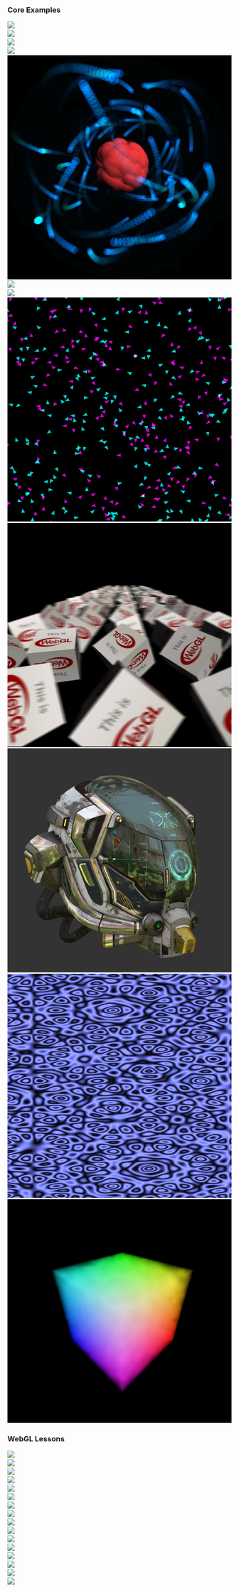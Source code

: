 ### Core Examples

<div>
  <div class="thumb">
    <div class="bg-black" data-title="Cubemap">
      <a href="#/examples/core-examples/cubemap">
        <img src="images/example-cubemap.jpg" />
      </a>
    </div>
  </div>
  <div class="thumb">
    <div class="bg-black" data-title="Fragment">
      <a href="#/examples/core-examples/fragment">
        <img src="images/example-fragment.jpg" />
      </a>
    </div>
  </div>
  <div class="thumb">
    <div class="bg-black" data-title="Instancing">
      <a href="#/examples/core-examples/instancing">
        <img src="images/example-instancing.jpg" />
      </a>
    </div>
  </div>
  <div class="thumb">
    <div class="bg-black" data-title="Mandelbrot">
      <a href="#/examples/core-examples/mandelbrot">
        <img src="images/example-mandelbrot.jpg" />
      </a>
    </div>
  </div>
  <div class="thumb">
    <div class="bg-black" data-title="Persistence">
      <a href="#/examples/core-examples/persistence">
        <img src="images/example-persistence.jpg" />
      </a>
    </div>
  </div>
  <div class="thumb">
    <div class="bg-black" data-title="Shadowmap">
      <a href="#/examples/core-examples/shadowmap">
        <img src="images/example-shadowmap.jpg" />
      </a>
    </div>
  </div>
  <div class="thumb">
    <div class="bg-black" data-title="Transform Feedback">
      <a href="#/examples/core-examples/transform-feedback-webgl-2">
        <img src="images/example-transform-feedback.jpg" />
      </a>
    </div>
  </div>
  <div class="thumb">
    <div class="bg-black" data-title="Transform">
      <a href="#/examples/core-examples/transform-webgl-2">
        <img src="images/example-transform.png" />
      </a>
    </div>
  </div>
  <div class="thumb">
    <div class="bg-black" data-title="Depth of Field">
      <a href="#/examples/core-examples/depth-field-webgl-2">
        <img src="images/example-dof.jpg" />
      </a>
    </div>
  </div>
  <div class="thumb">
    <div class="bg-black" data-title="GLTF">
      <a href="#/examples/core-examples/gltf">
        <img src="images/example-gltf.jpg" />
      </a>
    </div>
  </div>
  <div class="thumb">
    <div class="bg-black" data-title="Quasicrystals">
      <a href="#/examples/core-examples/quasicrystals">
        <img src="images/example-quasicrystals.jpg" />
      </a>
    </div>
  </div>
  <div class="thumb">
    <div class="bg-black" data-title="Texture3D">
      <a href="#/examples/core-examples/texture-3d-webgl-2">
        <img src="images/example-texture3d.png" />
      </a>
    </div>
  </div>
</div>

### WebGL Lessons

<div>
  <div class="thumb">
    <div class="bg-black" data-name="Lesson 01" data-title="Drawing">
      <a href="#/examples/webgl-lessons/lesson-01-drawing">
        <img src="images/lesson-1.png" />
      </a>
    </div>
  </div>
  <div class="thumb">
    <div class="bg-black" data-name="Lesson 02" data-title="Color">
      <a href="#/examples/webgl-lessons/lesson-02-color">
        <img src="images/lesson-2.png" />
      </a>
    </div>
  </div>
  <div class="thumb">
    <div class="bg-black" data-name="Lesson 03" data-title="Movement">
      <a href="#/examples/webgl-lessons/lesson-03-movement">
        <img src="images/lesson-3.png" />
      </a>
    </div>
  </div>
  <div class="thumb">
    <div class="bg-black" data-name="Lesson 04" data-title="3D Objects">
      <a href="#/examples/webgl-lessons/lesson-04-3d-objects">
        <img src="images/lesson-4.png" />
      </a>
    </div>
  </div>
  <div class="thumb">
    <div class="bg-black" data-name="Lesson 05" data-title="Textures">
      <a href="#/examples/webgl-lessons/lesson-05-textures">
        <img src="images/lesson-5.png" />
      </a>
    </div>
  </div>
  <div class="thumb">
    <div class="bg-black" data-name="Lesson 06" data-title="Texture Filters">
      <a href="#/examples/webgl-lessons/lesson-06-texture-filters">
        <img src="images/lesson-6.png" />
      </a>
    </div>
  </div>
  <div class="thumb">
    <div class="bg-black" data-name="Lesson 07" data-title="Lighting">
      <a href="#/examples/webgl-lessons/lesson-07-lighting">
        <img src="images/lesson-7.png" />
      </a>
    </div>
  </div>
  <div class="thumb">
    <div class="bg-black" data-name="Lesson 08" data-title="Transparency">
      <a href="#/examples/webgl-lessons/lesson-08-transparency">
        <img src="images/lesson-8.png" />
      </a>
    </div>
  </div>
  <div class="thumb">
    <div class="bg-black" data-name="Lesson 09" data-title="Moving Objects">
      <a href="#/examples/webgl-lessons/lesson-09-moving-objects">
        <img src="images/lesson-9.png" />
      </a>
    </div>
  </div>
    <div class="thumb">
    <div class="bg-black" data-name="Lesson 10" data-title="3D World">
      <a href="#/examples/webgl-lessons/lesson-10-3d-world">
        <img src="images/lesson-10.png" />
      </a>
    </div>
  </div>
    <div class="thumb">
    <div class="bg-black" data-name="Lesson 11" data-title="Sphere">
      <a href="#/examples/webgl-lessons/lesson-11-sphere">
        <img src="images/lesson-11.png" />
      </a>
    </div>
  </div>
    <div class="thumb">
    <div class="bg-black" data-name="Lesson 12" data-title="Point Lighting">
      <a href="#/examples/webgl-lessons/lesson-12-point-lighting">
        <img src="images/lesson-12.png" />
      </a>
    </div>
  </div>
    <div class="thumb">
    <div class="bg-black" data-name="Lesson 13" data-title="Per-Fragment Lighting">
      <a href="#/examples/webgl-lessons/lesson-13-per-fragment-lighting">
        <img src="images/lesson-13.png" />
      </a>
    </div>
  </div>
  <div class="thumb">
    <div class="bg-black" data-name="Lesson 14" data-title="Specular Highlights">
      <a href="#/examples/webgl-lessons/lesson-14-specular-highlights">
        <img src="images/lesson-14.png" />
      </a>
    </div>
  </div>
  <div class="thumb">
    <div class="bg-black" data-name="Lesson 15" data-title="Specular Maps">
      <a href="#/examples/webgl-lessons/lesson-15-specular-maps">
        <img src="images/lesson-15.png" />
      </a>
    </div>
  </div>
  <div class="thumb">
    <div class="bg-black" data-name="Lesson 16" data-title="Render To Texture">
      <a href="#/examples/webgl-lessons/lesson-16-render-texture">
        <img src="images/lesson-16.png" />
      </a>
    </div>
  </div>
</div>
